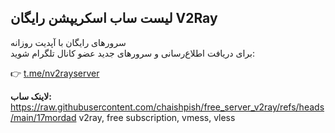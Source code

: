 ## لیست ساب اسکریپشن رایگان V2Ray

سرورهای رایگان با آپدیت روزانه  
برای دریافت اطلاع‌رسانی و سرورهای جدید عضو کانال تلگرام شوید:

👉 [t.me/nv2rayserver](https://t.me/nv2rayserver)

**لاینک ساب:**  
https://raw.githubusercontent.com/chaishpish/free_server_v2ray/refs/heads/main/17mordad
v2ray, free subscription, vmess, vless
